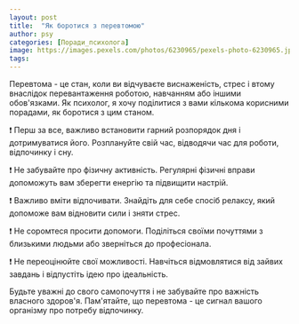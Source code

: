 ```yaml
---
layout: post
title:  "Як боротися з перевтомою"
author: psy
categories: [Поради_психолога]
image: https://images.pexels.com/photos/6230965/pexels-photo-6230965.jpeg?auto=compress&cs=tinysrgb&fit=crop&h=627&w=1200
tags: 
---
```


Перевтома - це стан, коли ви відчуваєте виснаженість, стрес і втому внаслідок перевантаження роботою, навчанням або іншими обов'язками. Як психолог, я хочу поділитися з вами кількома корисними порадами, як боротися з цим станом.

❗️ Перш за все, важливо встановити гарний розпорядок дня і дотримуватися його. Розплануйте свій час, відводячи час для роботи, відпочинку і сну.

❗️ Не забувайте про фізичну активність. Регулярні фізичні вправи допоможуть вам зберегти енергію та підвищити настрій.

❗️ Важливо вміти відпочивати. Знайдіть для себе спосіб релаксу, який допоможе вам відновити сили і зняти стрес.

❗️ Не соромтеся просити допомоги. Поділіться своїми почуттями з близькими людьми або зверніться до професіонала.

❗️ Не переоцінюйте свої можливості. Навчіться відмовлятися від зайвих завдань і відпустіть ідею про ідеальність.

Будьте уважні до свого самопочуття і не забувайте про важність власного здоров'я. Пам'ятайте, що перевтома - це сигнал вашого організму про потребу відпочинку.


